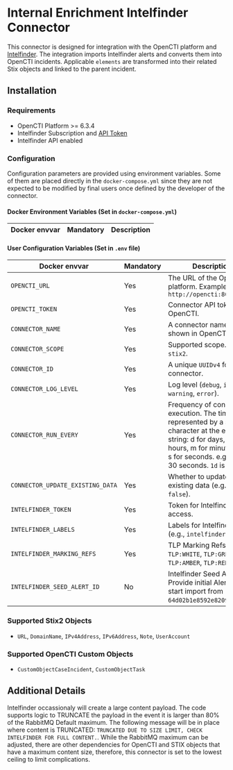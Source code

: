 # Internal Enrichment Intelfinder Connector

This connector is designed for integration with the OpenCTI platform and [Intelfinder](https://intelfinder.io/). The integration imports Intelfinder alerts and converts them into OpenCTI incidents. Applicable `elements` are transformed into their related Stix objects and linked to the parent incident. 

## Installation

### Requirements

- OpenCTI Platform >= 6.3.4
- Intelfinder Subscription and [API Token](https://dash.intelfinder.io/integrations.php?i=api)
- Intelfinder API enabled

### Configuration

Configuration parameters are provided using environment variables. Some of them are placed directly in the `docker-compose.yml` since they are not expected to be modified by final users once defined by the developer of the connector.

#### Docker Environment Variables (Set in `docker-compose.yml`)

| Docker envvar             | Mandatory | Description                            |
| ------------------------- | --------- | -------------------------------------- |

#### User Configuration Variables (Set in `.env` file)

| Docker envvar                       | Mandatory | Description                                                                                                                                                                                                         |
| ----------------------------------- | --------- |---------------------------------------------------------------------------------------------------------------------------------------------------------------------------------------------------------------------|
| `OPENCTI_URL`                       | Yes       | The URL of the OpenCTI platform. Example: `http://opencti:8080`                                                                                                                                                     |
| `OPENCTI_TOKEN`                     | Yes       | Connector API token for OpenCTI.                                                                                                                                                                                    |
| `CONNECTOR_NAME`                    | Yes       | A connector name to be shown in OpenCTI.                                                                                                                                                                            |
| `CONNECTOR_SCOPE`                   | Yes       | Supported scope. E.g., `stix2`.                                                                                                                                                                                     |
| `CONNECTOR_ID`                      | Yes       | A unique `UUIDv4` for this connector.                                                                                                                                                                               |
| `CONNECTOR_LOG_LEVEL`               | Yes       | Log level (`debug`, `info`, `warning`, `error`).                                                                                                                                                                    |
| `CONNECTOR_RUN_EVERY`               | Yes       | Frequency of connector execution. The time unit is represented by a single character at the end of the string: d for days, h for hours, m for minutes, and s for seconds. e.g., `30s` is 30 seconds. `1d` is 1 day. |
| `CONNECTOR_UPDATE_EXISTING_DATA`    | Yes       | Whether to update existing data (e.g., `true` or `false`).                                                                                                                                                          |
| `INTELFINDER_TOKEN`                 | Yes       | Token for Intelfinder access.                                                                                                                                                                                       |
| `INTELFINDER_LABELS`                | Yes       | Labels for Intelfinder data. (e.g., `intelfinder,osint`)                                                                                                                                                            |
| `INTELFINDER_MARKING_REFS`          | Yes       | TLP Marking Refs e.g., `TLP:WHITE`, `TLP:GREEN`, `TLP:AMBER`, `TLP:RED`                                                                                                                                             |
| `INTELFINDER_SEED_ALERT_ID`         | No        | Intelfinder Seed Alert ID, Provide initial Alert ID to start import from (e.g., `64d02b1e8592e8209a077bf2`)                                                                                                         |

### Supported Stix2 Objects

- `URL`, `DomainName`, `IPv4Address`, `IPv6Address`, `Note`, `UserAccount`

### Supported OpenCTI Custom Objects

- `CustomObjectCaseIncident`, `CustomObjectTask`

## Additional Details
Intelfinder occassionaly will create a large content payload. The code supports logic to TRUNCATE the payload in the event it is larger than 80% of the RabbitMQ Default maximum. The following message will be in place where content is TRUNCATED: `TRUNCATED DUE TO SIZE LIMIT, CHECK INTELFINDER FOR FULL CONTENT.`. While the RabbitMQ maximum can be adjusted, there are other dependencies for OpenCTI and STIX objects that have a maximum content size, therefore, this connector is set to the lowest ceiling to limit complications.

